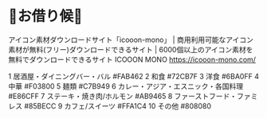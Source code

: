 🙏お借り候🙏
===

アイコン素材ダウンロードサイト「icooon-mono」 | 商用利用可能なアイコン素材が無料(フリー)ダウンロードできるサイト | 6000個以上のアイコン素材を無料でダウンロードできるサイト ICOOON MONO https://icooon-mono.com/


1	居酒屋・ダイニングバー・バル	#FAB462
2	和食	#72CB7F
3	洋食	#6BA0FF
4	中華	#F03800
5	麺類	#C7B949
6	カレー・アジア・エスニック・各国料理	#E86CFF
7	ステーキ・焼き肉/ホルモン	#AB9465
8	ファーストフード・ファミレス	#85BECC
9	カフェ/スイーツ	#FFA1C4
10	その他	#808080
